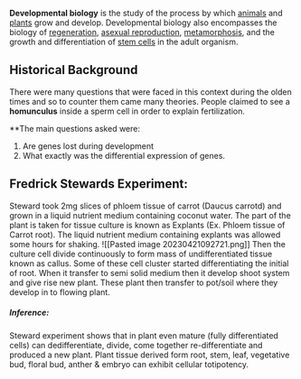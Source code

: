 **Developmental biology** is the study of the process by which [animals](https://en.wikipedia.org/wiki/Animal "Animal") and [plants](https://en.wikipedia.org/wiki/Plant "Plant") grow and develop. Developmental biology also encompasses the biology of [regeneration](https://en.wikipedia.org/wiki/Regeneration_(biology) "Regeneration (biology)"), [asexual reproduction](https://en.wikipedia.org/wiki/Asexual_reproduction "Asexual reproduction"), [metamorphosis](https://en.wikipedia.org/wiki/Metamorphosis "Metamorphosis"), and the growth and differentiation of [stem cells](https://en.wikipedia.org/wiki/Stem_cell "Stem cell") in the adult organism.

## Historical Background

There were many questions that were faced in this context during the olden times and so to counter them came many theories. People claimed to see a **homunculus** inside a sperm cell in order to explain fertilization.

**The main questions asked were: 
1. Are genes lost during development
2. What exactly was the differential expression of genes.

## Fredrick Stewards Experiment:

Steward took 2mg slices of phloem tissue of carrot (Daucus carrotd) and grown in a liquid nutrient medium containing coconut water. The part of the plant is taken for tissue culture is known as Explants (Ex. Phloem tissue of Carrot root). The liquid nutrient medium containing explants was allowed some hours for shaking.
![[Pasted image 20230421092721.png]]
Then the culture cell divide continuously to form mass of undifferentiated tissue known as callus. Some of these cell cluster started differentiating the initial of root. When it transfer to semi solid medium then it develop shoot system and give rise new plant. These plant then transfer to pot/soil where they develop in to flowing plant.

##### Inference: 
Steward experiment shows that in plant even mature (fully differentiated cells) can dedifferentiate, divide, come together re-differentiate and produced a new plant. Plant tissue derived form root, stem, leaf, vegetative bud, floral bud, anther & embryo can exhibit cellular totipotency.


